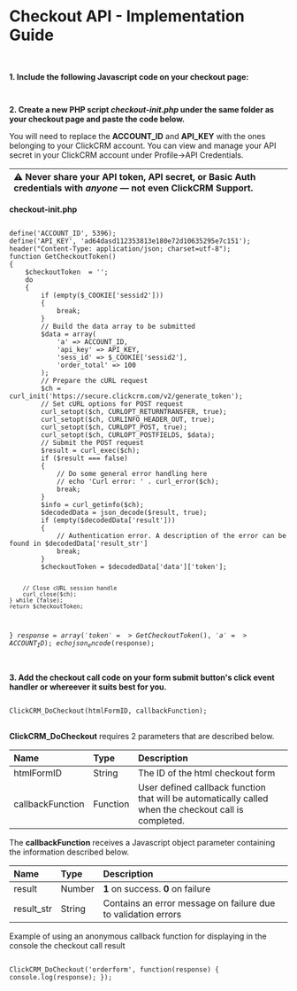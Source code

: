 <h1>Checkout API - Implementation Guide</h1><br>
<p><strong>1. Include the following Javascript code on your checkout page:</strong><br></p>

<code><script type="text/javascript">var ClickCRM_DoCheckout=function(){var s,r,i="",a="",t=0,n={result:0,result_str:"Oops! Something went wrong. Please try again"};function o(e){var t=Object.assign({},n);e&&(c("Error handling..."),c(e),t.error_details=e),r&&r(t)}function c(e){1===t&&console.log(e)}function u(e){var t;try{t=JSON.parse(this.responseText),r(t)}catch(e){o(e)}}function p(e){o(e)}function d(e){o(e)}function h(e){0<e.status||function(e){var t;try{(t=new XMLHttpRequest).submittedData=e,t.addEventListener("load",u),t.addEventListener("error",p),t.addEventListener("abort",d),t.open("post",e.receiver,!0),t.setRequestHeader("Content-Type",e.contentType),t.send(e.segments.join("&"))}catch(e){o(e)}}(e)}function f(e){var t,n,s;this.contentType="application/x-www-form-urlencoded",this.receiver="https://secure.clickcrm.com/v2/docheckout",this.status=0,this.segments=["a="+a,"t="+i];for(var r=escape,o=0;o<e.elements.length;o++)if((s=e.elements[o]).hasAttribute("name"))if("FILE"===(n="INPUT"===s.nodeName.toUpperCase()?s.getAttribute("type").toUpperCase():"TEXT")&&0<s.files.length)for(t=0;t<s.files.length;this.segments.push(r(s.name)+"="+r(s.files[t++].name)));else("RADIO"!==n&&"CHECKBOX"!==n||s.checked)&&this.segments.push(r(s.name)+"="+r(s.value));i="",h(this)}function l(n){var e;try{(e=new XMLHttpRequest).addEventListener("load",function(e){var t;try{t=JSON.parse(this.responseText),i=t.token,a=t.a,"function"==typeof n&&n()}catch(e){"function"==typeof n&&o(e)}}),e.addEventListener("error",p),e.addEventListener("abort",d),e.open("GET","checkout-init.php"),e.send()}catch(e){o(e)}}function v(e){c("FORM: "+s),c("CHECKOUT: "+i),new f(s)}return l(),function(e,t){var n;s=document.getElementById(e),r=t,n=v,""!==i?(c("USING EXISTING TOKEN"),n()):(c("GETTING NEW TOKEN"),l(n))}}();</script>
</code>

<p><strong>2. Create a new PHP script <i>checkout-init.php</i> under the same folder as your checkout page and paste the code below.</strong><br></p>
<p>You will need to replace the <b>ACCOUNT_ID</b> and <b>API_KEY</b> with the ones belonging to your ClickCRM account. You can view and manage your API secret in your ClickCRM account under Profile->API Credentials</strong>.
<br></p>
<table>
<thead>
<tr>
<th align="left"><g-emoji class="g-emoji" alias="warning" fallback-src="https://assets-cdn.github.com/images/icons/emoji/unicode/26a0.png">⚠️</g-emoji> Never share your API token, API secret, or Basic Auth credentials with <em>anyone</em> — not even ClickCRM Support.</th>
</tr>
</thead>
</table>
<p><b>checkout-init.php</b></p>
<pre>
<code>
define('ACCOUNT_ID', 5396);
define('API_KEY', 'ad64dasd112353813e180e72d10635295e7c151');
header("Content-Type: application/json; charset=utf-8");
function GetCheckoutToken()
{
    $checkoutToken  = '';
    do
    {
        if (empty($_COOKIE['sessid2']))
        {
            break;
        }
        // Build the data array to be submitted
        $data = array(
            'a' => ACCOUNT_ID,
            'api_key' => API_KEY,
            'sess_id' => $_COOKIE['sessid2'],
            'order_total' => 100
        );
        // Prepare the cURL request
        $ch = curl_init('https://secure.clickcrm.com/v2/generate_token');
        // Set cURL options for POST request
        curl_setopt($ch, CURLOPT_RETURNTRANSFER, true);
        curl_setopt($ch, CURLINFO_HEADER_OUT, true);
        curl_setopt($ch, CURLOPT_POST, true);
        curl_setopt($ch, CURLOPT_POSTFIELDS, $data);
        // Submit the POST request
        $result = curl_exec($ch);
        if ($result === false)
        {
            // Do some general error handling here
            // echo 'Curl error: ' . curl_error($ch);
            break;
        }
        $info = curl_getinfo($ch);
        $decodedData = json_decode($result, true);
        if (empty($decodedData['result']))
        {
            // Authentication error. A description of the error can be found in $decodedData['result_str']
            break;
        }
        $checkoutToken = $decodedData['data']['token'];

        // Close cURL session handle
        curl_close($ch);
    } while (false);
    return $checkoutToken;
}
$response = array('token' => GetCheckoutToken(), 'a' => ACCOUNT_ID);
echo json_encode($response);
</code>
</pre>
<p><strong>3. Add the checkout call code on your form submit button's click event handler or whereever it suits best for you.</strong></p>
<pre>
<code>
ClickCRM_DoCheckout(htmlFormID, callbackFunction);
</code>
</pre>
<p><b>ClickCRM_DoCheckout</b> requires 2 parameters that are described below.</p>
<table>
<thead>
<tr>
<th align="left">Name</th>
<th align="left">Type</th>
<th align="left">Description</th>
</tr>
</thead>
<tbody>
<tr>
<td align="left">htmlFormID</td>
<td align="left">String</td>
<td align="left">The ID of the html checkout form</td>
</tr>
<tr>
<td align="left">callbackFunction</td>
<td align="left">Function</td>
<td align="left">User defined callback function that will be automatically called when the checkout call is completed.</td>
</tr>
</tbody>
</table>
<p>The <b>callbackFunction</b> receives a Javascript object parameter containing the information described below.<p>
<table>
<thead>
<tr>
<th align="left">Name</th>
<th align="left">Type</th>
<th align="left">Description</th>
</tr>
</thead>
<tbody>
<tr>
<td align="left">result</td>
<td align="left">Number</td>
<td align="left"><strong>1</strong> on success. <strong>0</strong> on failure</td>
</tr>
<tr>
<td align="left">result_str</td>
<td align="left">String</td>
<td align="left">Contains an error message on failure due to validation errors</td>
</tr>
</tbody>
</table>
<p>Example of using an anonymous callback function for displaying in the console the checkout call result</p>
<pre>
<code>
ClickCRM_DoCheckout('orderform', function(response) { console.log(response); });
</code>
</pre>
